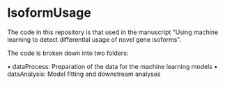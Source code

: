# IsoformUsage

The code in this repository is that used in the manuscript "Using machine learning to detect differential usage of novel gene isoforms".

The code is broken down into two folders:

•	dataProcess: Preparation of the data for the machine learning models
•	dataAnalysis: Model fitting and downstream analyses
